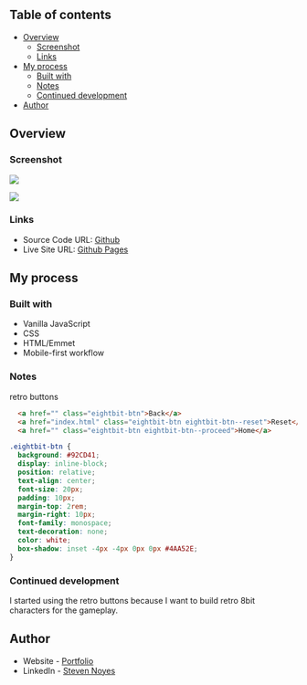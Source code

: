 ## Table of contents

- [Overview](#overview)
  - [Screenshot](#screenshot)
  - [Links](#links)
- [My process](#my-process)
  - [Built with](#built-with)
  - [Notes](#notes)
  - [Continued development](#continued-development)
- [Author](#author)

## Overview

### Screenshot

![](./8bitInvader.jpg)

![](./8bitInvaderMobile.jpg)

### Links

- Source Code URL: [Github](https://github.com/SteveNoyes/8bitInvaders)
- Live Site URL: [Github Pages](https://stevenoyes.github.io/8bitInvaders/)

## My process

### Built with
- Vanilla JavaScript
- CSS
- HTML/Emmet
- Mobile-first workflow

### Notes

retro buttons

```html
  <a href="" class="eightbit-btn">Back</a>
  <a href="index.html" class="eightbit-btn eightbit-btn--reset">Reset</a>
  <a href="" class="eightbit-btn eightbit-btn--proceed">Home</a>
```
```css
.eightbit-btn {
  background: #92CD41;
  display: inline-block;
  position: relative;
  text-align: center;
  font-size: 20px;
  padding: 10px;
  margin-top: 2rem;
  margin-right: 10px;
  font-family: monospace;
  text-decoration: none;
  color: white;
  box-shadow: inset -4px -4px 0px 0px #4AA52E;
}
```

### Continued development

I started using the retro buttons because I want to build retro 8bit characters for the gameplay.

## Author

- Website - [Portfolio](https://www.stevenmnoyes.com)
- LinkedIn - [Steven Noyes](https://www.linkedin.com/in/steven-noyes/)
